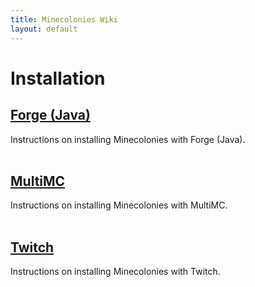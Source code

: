 ```yaml
---
title: Minecolonies Wiki
layout: default
---
```

# Installation

## [Forge (Java)](../source/installation/java) 
Instructions on installing Minecolonies with Forge (Java).
<br>
<br>

## [MultiMC](../source/installation/multimc) 
Instructions on installing Minecolonies with MultiMC.
<br>
<br>

## [Twitch](../source/installation/twitch) 
Instructions on installing Minecolonies with Twitch.
